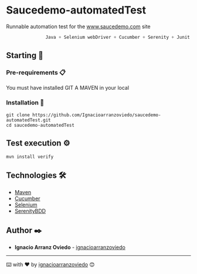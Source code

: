 # Saucedemo-automatedTest
Runnable automation test for the www.saucedemo.com site

 ```S
                Java + Selenium webDriver + Cucumber + Serenity + Junit
```

## Starting 🚀
 ### Pre-requirements 📋
You must have installed GIT A MAVEN in your local


### Installation 🔧
```
git clone https://github.com/Ignacioarranzoviedo/saucedemo-automatedTest.git
cd saucedemo-automatedTest
```

## Test execution ⚙️
```
mvn install verify
```

## Technologies 🛠️

* [Maven](https://maven.apache.org/)
* [Cucumber](https://cucumber.io/)
* [Selenium](http://www.selenium.dev/)
* [SerenityBDD](http://www.thucydides.info/#/)

## Author ✒️

* **Ignacio Arranz Oviedo** - [ignacioarranzoviedo](ignacio.a.oviedo@gmail.com)


---
⌨️ with ❤️ by [ignacioarranzoviedo](ignacio.a.oviedo@gmail.com) 😊